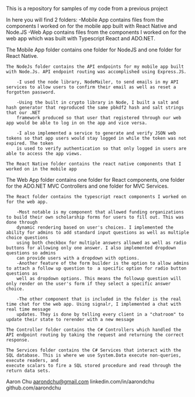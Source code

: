 This is a repository for samples of my code from a previous project

In here you will find 2 folders: 
	-Mobile App contains files from the components I worked on for the mobile app built with React Native and Node.JS
	-Web App contains files from the components I worked on for the web app which was built with Typescript React and ADO.NET.

The Mobile App folder contains one folder for NodeJS and one folder for React Native. 

	The NodeJs folder contains the API endpoints for my mobile app built with Node.Js. API endpoint routing was accomplished using Express.JS. 

		-I used the node library, NodeMailer, to send emails in my API services to allow users to confirm their email as well as reset a forgotten password.

		-Using the built in crypto library in Node, I built a salt and hash generator that reproduced the same pbkdf2 hash and salt strings that our .NET 
		framework produced so that user that registered	through our web app would be able to log in on the app and vice versa.
	
		-I also implemented a service to generate and verify JSON web tokens so that app users would stay logged in while the token was not expired. The token
		is used to verify authentication so that only logged in users are able to access the app views.

	The React Native folder contains the react native components that I worked on in the mobile app

The Web App folder contains one folder for React components, one folder for the ADO.NET MVC Controllers and one folder for MVC Services.

	The React folder contains the typescript react components I worked on for the web app.
		
		-Most notable is my component that allowed funding organizations to build their own scholarship forms for users to fill out. This was done through
		dynamic rendering based on user's choices. I implemented the ability for admins to add standard input questions as well as multiple choice questions
		using both checkbox for multiple answers allowed as well as radio buttons for allowing only one answer. I also implemented dropdown questions so admins
		can provide users with a dropdown with options.
		-Another feature of the form builder is the option to allow admins to attach a follow up question to  a specific option for radio button questions as
		well as dropdown options. This means the followup question will only render on the user's form if they select a specific answer choice.

		-The other component that is included in the folder is the real time chat for the web app. Using signalr, I implemented a chat with real time message 
		updates. They is done by telling every client in a "chatroom" to update their state to rerender with a new message

	The Controller folder contains the C# Controllers which handled the API endpoint routing by taking the request and returning the correct response.
	
	The Services folder contains the C# Services that interact with the SQL database. This is where we use System.Data execute non-queries, execute readers, and 
	execute scalars to fire a SQL stored procedure and read through the return data sets. 



Aaron Chu
aarondchu@gmail.com
linkedin.com/in/aarondchu
github.com/aarondchu